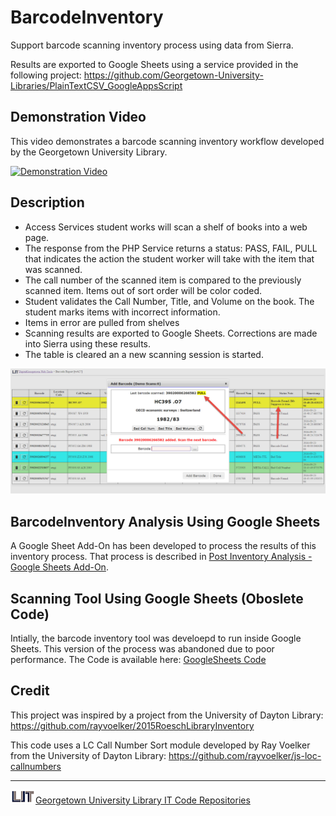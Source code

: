 # BarcodeInventory
Support barcode scanning inventory process using data from Sierra.

Results are exported to Google Sheets using a service provided in the following project: https://github.com/Georgetown-University-Libraries/PlainTextCSV_GoogleAppsScript

## Demonstration Video
This video demonstrates a barcode scanning inventory workflow developed by the Georgetown University Library.  

[![Demonstration Video](https://i.ytimg.com/vi/5X_QiX-E7aI/hqdefault.jpg)](https://www.youtube.com/watch?v=5X_QiX-E7aI)

## Description
* Access Services student works will scan a shelf of books into a web page.
* The response from the PHP Service returns a status: PASS, FAIL, PULL that indicates the action the student worker will take with the item that was scanned.
* The call number of the scanned item is compared to the previously scanned item.  Items out of sort order will be color coded.
* Student validates the Call Number, Title, and Volume on the book.  The student marks items with incorrect information.
* Items in error are pulled from shelves
* Scanning results are exported to Google Sheets.  Corrections are made into Sierra using these results.
* The table is cleared an a new scanning session is started. 

![](barcode2.jpg)

## BarcodeInventory Analysis Using Google Sheets

A Google Sheet Add-On has been developed to process the results of this inventory process.  That process is described in [Post Inventory Analysis - Google Sheets Add-On](PostInventoryAnalysis.md).

## Scanning Tool Using Google Sheets (Oboslete Code)
Intially, the barcode inventory tool was develoepd to run inside Google Sheets. This version of the process was abandoned due to poor performance.  The Code is available here: [GoogleSheets Code](gs/README.md)

## Credit
This project was inspired by a project from the University of Dayton Library: https://github.com/rayvoelker/2015RoeschLibraryInventory

This code uses a LC Call Number Sort module developed by Ray Voelker from the University of Dayton Library: https://github.com/rayvoelker/js-loc-callnumbers


***
[![Georgetown University Library IT Code Repositories](https://raw.githubusercontent.com/Georgetown-University-Libraries/georgetown-university-libraries.github.io/master/LIT-logo-small.png)Georgetown University Library IT Code Repositories](http://georgetown-university-libraries.github.io/)
